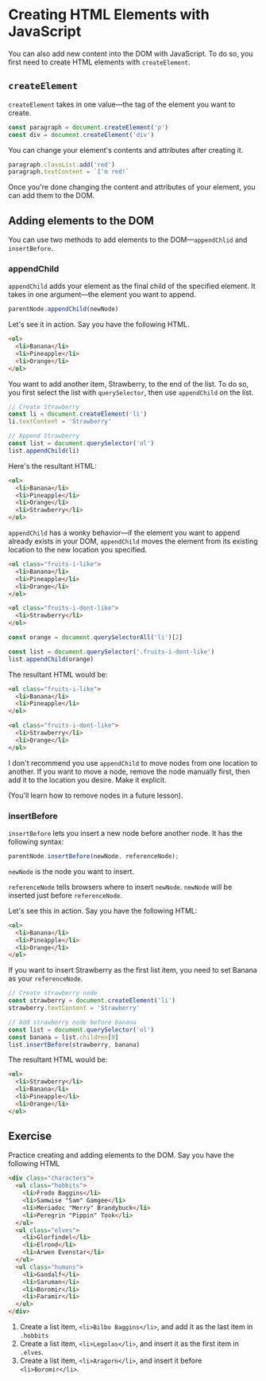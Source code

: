 # Creating HTML Elements with JavaScript

You can also add new content into the DOM with JavaScript. To do so, you first need to create HTML elements with `createElement`.

## `createElement`

`createElement` takes in one value—the tag of the element you want to create.

```js
const paragraph = document.createElement('p')
const div = document.createElement('div')
```

You can change your element's contents and attributes after creating it.

```js
paragraph.classList.add('red')
paragraph.textContent = `I'm red!`
```

Once you're done changing the content and attributes of your element, you can add them to the DOM.

## Adding elements to the DOM

You can use two methods to add elements to the DOM—`appendChlid` and `insertBefore`.

### appendChild

`appendChild` adds your element as the final child of the specified element. It takes in one argument—the element you want to append.

```js
parentNode.appendChild(newNode)
```

Let's see it in action. Say you have the following HTML.

```html
<ol>
  <li>Banana</li>
  <li>Pineapple</li>
  <li>Orange</li>
</ol>
```

You want to add another item, Strawberry, to the end of the list. To do so, you first select the list with `querySelector`, then use `appendChild` on the list.

```js
// Create Strawberry
const li = document.createElement('li')
li.textContent = 'Strawberry'

// Append Strawberry
const list = document.querySelector('ol')
list.appendChild(li)
```

Here's the resultant HTML:

```html
<ol>
  <li>Banana</li>
  <li>Pineapple</li>
  <li>Orange</li>
  <li>Strawberry</li>
</ol>
```

`appendChild` has a wonky behavior—if the element you want to append already exists in your DOM, `appendChild` moves the element from its existing location to the new location you specified.

```html
<ol class="fruits-i-like">
  <li>Banana</li>
  <li>Pineapple</li>
  <li>Orange</li>
</ol>

<ol class="fruits-i-dont-like">
  <li>Strawberry</li>
</ol>
```

```js
const orange = document.querySelectorAll('li')[2]

const list = document.querySelector('.fruits-i-dont-like')
list.appendChild(orange)
```

The resultant HTML would be:

```html
<ol class="fruits-i-like">
  <li>Banana</li>
  <li>Pineapple</li>
</ol>

<ol class="fruits-i-dont-like">
  <li>Strawberry</li>
  <li>Orange</li>
</ol>
```

I don't recommend you use `appendChild` to move nodes from one location to another. If you want to move a node, remove the node manually first, then add it to the location you desire. Make it explicit.

(You'll learn how to remove nodes in a future lesson).

### insertBefore

`insertBefore` lets you insert a new node before another node. It has the following syntax:

```js
parentNode.insertBefore(newNode, referenceNode);
```

`newNode` is the node you want to insert.

`referenceNode` tells browsers where to insert `newNode`. `newNode` will be inserted just before `referenceNode`.

Let's see this in action. Say you have the following HTML:

```html
<ol>
  <li>Banana</li>
  <li>Pineapple</li>
  <li>Orange</li>
</ol>
```

If you want to insert Strawberry as the first list item, you need to set Banana as your `referenceNode`.

```js
// Create strawberry node
const strawberry = document.createElement('li')
strawberry.textContent = 'Strawberry'

// Add strawberry node before banana
const list = document.querySelector('ol')
const banana = list.children[0]
list.insertBefore(strawberry, banana)
```

The resultant HTML would be:

```html
<ol>
  <li>Strawberry</li>
  <li>Banana</li>
  <li>Pineapple</li>
  <li>Orange</li>
</ol>
```

## Exercise

Practice creating and adding elements to the DOM. Say you have the following HTML

```html
<div class="characters">
  <ul class="hobbits">
    <li>Frodo Baggins</li>
    <li>Samwise "Sam" Gamgee</li>
    <li>Meriadoc "Merry" Brandybuck</li>
    <li>Peregrin "Pippin" Took</li>
  </ul>
  <ul class="elves">
    <li>Glorfindel</li>
    <li>Elrond</li>
    <li>Arwen Evenstar</li>
  </ul>
  <ul class="humans">
    <li>Gandalf</li>
    <li>Saruman</li>
    <li>Boromir</li>
    <li>Faramir</li>
  </ul>
</div>
```

1. Create a list item, `<li>Bilbo Baggins</li>`, and add it as the last item in `.hobbits`
2. Create a list item, `<li>Legolas</li>`, and insert it as the first item in `.elves`.
3. Create a list item, `<li>Aragorn</li>`, and insert it before `<li>Boromir</li>`.

